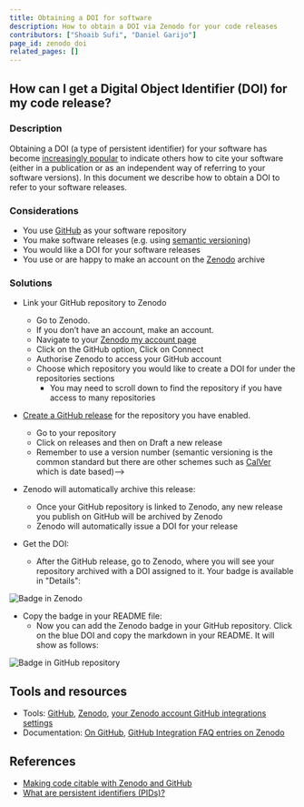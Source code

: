 ```yaml
---
title: Obtaining a DOI for software
description: How to obtain a DOI via Zenodo for your code releases 
contributors: ["Shoaib Sufi", "Daniel Garijo"] 
page_id: zenodo_doi
related_pages: []
---
```

## How can I get a Digital Object Identifier (DOI) for my code release?

### Description 
Obtaining a DOI (a type of persistent identifier) for your software has become [increasingly popular][datacite-doi-software] to indicate others how to cite your software (either in a publication or as an independent way of referring to your software versions). In this document we describe how to obtain a DOI to refer to your software releases.

### Considerations 
* You use [GitHub][github] as your software repository
* You make software releases (e.g. using [semantic versioning][semantic-versioning])
* You would like a DOI for your software releases
* You use or are happy to make an account on the [Zenodo][zenodo] archive 

### Solutions 

* Link your GitHub repository to Zenodo
	* Go to Zenodo.
	* If you don’t have an account, make an account.
	* Navigate to your [Zenodo my account page](https://zenodo.org/account/settings/profile)
	* Click on the GitHub option, Click on Connect
	* Authorise Zenodo to access your GitHub account
	* Choose which repository you would like to create a DOI for under the repositories sections
		* You may need to scroll down to find the repository if you have access to many repositories

* [Create a GitHub release](https://everse.software/RSQKit/releasing_code) for the repository you have enabled. 
	* Go to your repository
	* Click on releases and then on Draft a new release
	* Remember to use a version number (semantic versioning is the common standard but there are other schemes such as [CalVer][calver] which is date based)-->
	
* Zenodo will automatically archive this release:
	* Once your GitHub repository is linked to Zenodo, any new release you publish on GitHub will be archived by Zenodo
	* Zenodo will automatically issue a DOI for your release

* Get the DOI:
	* After the GitHub release, go to Zenodo, where you will see your repository archived with a DOI assigned to it. Your badge is available in "Details":

![Badge in Zenodo](../../images/badge_zenodo.png)

* Copy the badge in your README file:
	* Now you can add the Zenodo badge in your GitHub repository. Click on the blue DOI and copy the markdown in your README. It will show as follows:

![Badge in GitHub repository](../../images/badge_in_repo.png)


## Tools and resources 

* Tools: [GitHub][github], [Zenodo][zenodo], [your Zenodo account GitHub integrations settings][your-zenodo-github]
* Documentation: [On GitHub][on-github], [GitHub Integration FAQ entries on Zenodo][github-faq-zenodo] 

## References

* [Making code citable with Zenodo and GitHub][citable-github-ssi]
* [What are persistent identifiers (PIDs)?][what-are-pids]

[calver]: (https://calver.org/)
[citable-github-ssi]: (https://www.software.ac.uk/blog/making-code-citable-zenodo-and-github)
[datacite-doi-software]: (https://datacite.org/blog/doi-registrations-software/)
[doi]: (https://www.doi.org/)
[github]: (https://github.com/)
[github-faq-zenodo]: (https://support.zenodo.org/help/en-gb/24-github-integration)
[on-github]: (https://docs.github.com/en/repositories/archiving-a-github-repository/referencing-and-citing-content)
[semantic-versioning]: (https://semver.org/) 
[what-are-pids]: (https://support.orcid.org/hc/en-us/articles/360006971013-What-are-persistent-identifiers-PIDs)
[zenodo]: (https://zenodo.org/)
[your-zenodo-github]: (https://zenodo.org/account/settings/github/)


